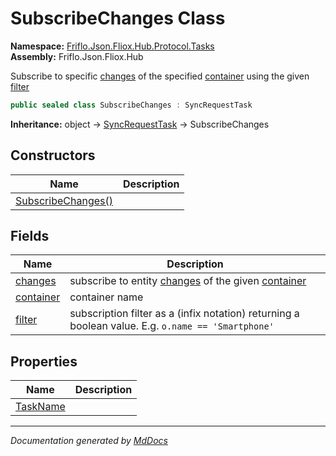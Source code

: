 ﻿<!--  
  <auto-generated>   
    The contents of this file were generated by a tool.  
    Changes to this file may be list if the file is regenerated  
  </auto-generated>   
-->

# SubscribeChanges Class

**Namespace:** [Friflo.Json.Fliox.Hub.Protocol.Tasks](../index.md)  
**Assembly:** Friflo.Json.Fliox.Hub

Subscribe to specific [changes](fields/changes.md) of the specified [container](fields/container.md) using the given [filter](fields/filter.md)

```csharp
public sealed class SubscribeChanges : SyncRequestTask
```

**Inheritance:** object → [SyncRequestTask](../SyncRequestTask/index.md) → SubscribeChanges

## Constructors

| Name                                        | Description |
| ------------------------------------------- | ----------- |
| [SubscribeChanges()](constructors/index.md) |             |

## Fields

| Name                             | Description                                                                                                     |
| -------------------------------- | --------------------------------------------------------------------------------------------------------------- |
| [changes](fields/changes.md)     | subscribe to entity [changes](fields/changes.md) of the given [container](fields/container.md)                  |
| [container](fields/container.md) | container name                                                                                                  |
| [filter](fields/filter.md)       | subscription filter as a  (infix notation)             returning a boolean value. E.g. `o.name == 'Smartphone'` |

## Properties

| Name                               | Description |
| ---------------------------------- | ----------- |
| [TaskName](properties/TaskName.md) |             |

___

*Documentation generated by [MdDocs](https://github.com/ap0llo/mddocs)*
